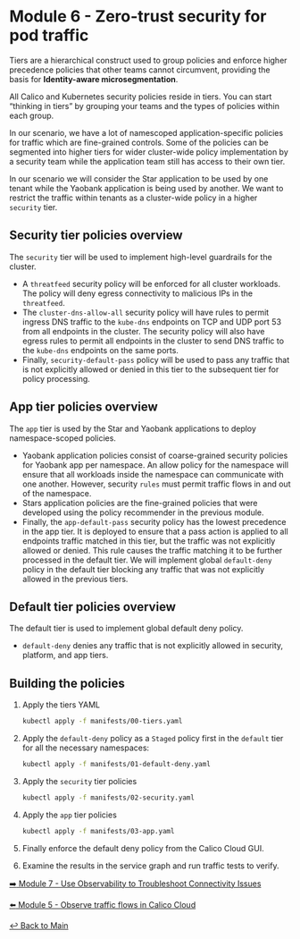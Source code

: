 # Module 6 - Zero-trust security for pod traffic

Tiers are a hierarchical construct used to group policies and enforce higher precedence policies that other teams cannot circumvent, providing the basis for **Identity-aware microsegmentation**.

All Calico and Kubernetes security policies reside in tiers. You can start “thinking in tiers” by grouping your teams and the types of policies within each group.

In our scenario, we have a lot of namescoped application-specific policies for traffic which are fine-grained controls. Some of the policies can be segmented into higher tiers for wider cluster-wide policy implementation by a security team while the application team still has access to their own tier.

In our scenario we will consider the Star application to be used by one tenant while the Yaobank application is being used by another. We want to restrict the traffic within tenants as a cluster-wide policy in a higher ```security``` tier.

## Security tier policies overview

The ```security``` tier will be used to implement high-level guardrails for the cluster.

- A ```threatfeed``` security policy will be enforced for all cluster workloads. The policy will deny egress connectivity to malicious IPs in the ```threatfeed```.
- The ```cluster-dns-allow-all``` security policy will have rules to permit ingress DNS traffic to the ```kube-dns``` endpoints on TCP and UDP port 53 from all endpoints in the cluster. The security policy will also have egress rules to permit all endpoints in the cluster to send DNS traffic to the ```kube-dns``` endpoints on the same ports.
- Finally, ```security-default-pass``` policy will be used to pass any traffic that is not explicitly allowed or denied in this tier to the subsequent tier for policy processing.

## App tier policies overview

The ```app``` tier is used by the Star and Yaobank applications to deploy namespace-scoped policies.

- Yaobank application policies consist of coarse-grained security policies for Yaobank app per namespace. An allow policy for the namespace will ensure that all workloads inside the namespace can communicate with one another. However, security ```rules``` must permit traffic flows in and out of the namespace.
- Stars application policies are the fine-grained policies that were developed using the policy recommender in the previous module.
- Finally, the ```app-default-pass``` security policy has the lowest precedence in the app tier. It is deployed to ensure that a pass action is applied to all endpoints traffic matched in this tier, but the traffic was not explicitly allowed or denied. This rule causes the traffic matching it to be further processed in the default tier. We will implement global ```default-deny``` policy in the default tier blocking any traffic that was not explicitly allowed in the previous tiers.

## Default tier policies overview

The default tier is used to implement global default deny policy.

- ```default-deny``` denies any traffic that is not explicitly allowed in security, platform, and app tiers.

## Building the policies

1. Apply the tiers YAML
  
    ```bash
    kubectl apply -f manifests/00-tiers.yaml
    ```

2. Apply the ```default-deny``` policy as a ```Staged``` policy first in the ```default``` tier for all the necessary namespaces:

    ```bash
    kubectl apply -f manifests/01-default-deny.yaml
    ```

3. Apply the ```security``` tier policies

    ```bash
    kubectl apply -f manifests/02-security.yaml
    ```

4. Apply the ```app``` tier policies

   ```bash
   kubectl apply -f manifests/03-app.yaml
   ```

5. Finally enforce the default deny policy from the Calico Cloud GUI.

6. Examine the results in the service graph and run traffic tests to verify.  

[:arrow_right: Module 7 - Use Observability to Troubleshoot Connectivity Issues](module-7-troubleshooting.md)   <br>

[:arrow_left: Module 5 - Observe traffic flows in Calico Cloud](module-5-secure-pod-traffic.md)

[:leftwards_arrow_with_hook: Back to Main](../README.md) 